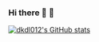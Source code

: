 ### Hi there 🔭 👋

[![dkdl012's GitHub stats](https://github-readme-stats.vercel.app/api?username=dkdl012)](https://github.com/dkdl012/github-readme-stats)
<!--
**dkdl012/dkdl012** is a ✨ _special_ ✨ repository because its `README.md` (this file) appears on your GitHub profile.

Here are some ideas to get you started:

- 🔭 I’m currently working on ...
- 🌱 I’m currently learning ...
- 👯 I’m looking to collaborate on ...
- 🤔 I’m looking for help with ...
- 💬 Ask me about ...
- 📫 How to reach me: ...
- 😄 Pronouns: ...
- ⚡ Fun fact: ...
-->
